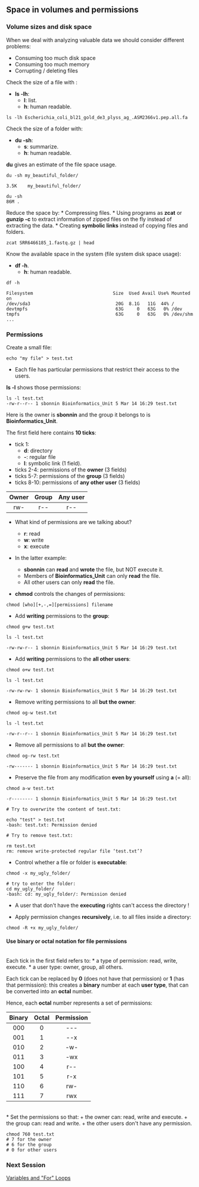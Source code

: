 <h2>Space in volumes and permissions</h2>

<h3>Volume sizes and disk space</h3>

When we deal with analyzing valuable data we should consider different problems:
* Consuming too much disk space
* Consuming too much memory
* Corrupting / deleting files

Check the size of a file with :
* **ls -lh**: 
	* **l**: list.
	* **h**: human readable.

```{bash}
ls -lh Escherichia_coli_bl21_gold_de3_plyss_ag_.ASM2366v1.pep.all.fa 
```

Check the size of a folder with:
* **du -sh**: 
	* **s**: summarize.
	* **h**: human readable.

**du** gives an estimate of the file space usage.

```{bash}
du -sh my_beautiful_folder/

3.5K	my_beautiful_folder/

du -sh 
86M	.
```

Reduce the space by:
	* Compressing files.
	* Using programs as **zcat** or **gunzip -c** to extract information of zipped files on the fly instead of extracting the data.
	* Creating **symbolic links** instead of copying files and folders.

```{bash}
zcat SRR6466185_1.fastq.gz | head
```

Know the available space in the system (file system disk space usage):
* **df -h**. 
	* **h**: human readable.

```{bash}
df -h

Filesystem                              Size  Used Avail Use% Mounted on
/dev/sda3                                20G  8.1G   11G  44% /
devtmpfs                                 63G     0   63G   0% /dev
tmpfs                                    63G     0   63G   0% /dev/shm
...
```

<h3>Permissions</h3>

Create a small file:

```{bash}
echo "my file" > test.txt
```

* Each file has particular permissions that restrict their access to the users. <br>

**ls -l** shows those permissions:

```{bash}
ls -l test.txt
-rw-r--r-- 1 sbonnin Bioinformatics_Unit 5 Mar 14 16:29 test.txt
```
Here is the owner is **sbonnin** and the group it belongs to is **Bioinformatics_Unit**.<br>

The first field here contains **10 ticks**:

* tick 1: 
  + **d**: directory
  + **-**: regular file
  + **l**: symbolic link (1 field). 
* ticks 2-4: permissions of the **owner** (3 fields)
* ticks 5-7: permissions of the **group** (3 fields)
* ticks 8-10: permissions of **any other user** (3 fields)

|Owner|Group|Any user|
| :---:  | :---:  | :---:  |
| rw- | r-- | r-- |

* What kind of permissions are we talking about?
	* **r**: read
	* **w**: write
	* **x**: execute

* In the latter example:
  + **sbonnin** can **read** and **wrote** the file, but NOT execute it.
  + Members of **Bioinformatics_Unit** can only **read** the file.
  + All other users can only **read** the file.

* **chmod** controls the changes of permissions:

```
chmod [who][+,-,=][permissions] filename
```

* Add **writing** permissions to the **group**:

```{bash}
chmod g+w test.txt

ls -l test.txt

-rw-rw-r-- 1 sbonnin Bioinformatics_Unit 5 Mar 14 16:29 test.txt
```

* Add **writing** permissions to the **all other users**:

```{bash}
chmod o+w test.txt 

ls -l test.txt

-rw-rw-rw- 1 sbonnin Bioinformatics_Unit 5 Mar 14 16:29 test.txt
```

* Remove writing permissions to all **but the owner**:

```{bash}
chmod og-w test.txt 

ls -l test.txt

-rw-r--r-- 1 sbonnin Bioinformatics_Unit 5 Mar 14 16:29 test.txt
```

* Remove all permissions to all **but the owner**:

```{bash}
chmod og-rw test.txt

-rw------- 1 sbonnin Bioinformatics_Unit 5 Mar 14 16:29 test.txt
```

* Preserve the file from any modification **even by yourself** using **a** (= all):

```{bash}
chmod a-w test.txt 

-r-------- 1 sbonnin Bioinformatics_Unit 5 Mar 14 16:29 test.txt

# Try to overwrite the content of test.txt:

echo "test" > test.txt
-bash: test.txt: Permission denied

# Try to remove test.txt:

rm test.txt
rm: remove write-protected regular file ‘test.txt’?
```

* Control whether a file or folder is **executable**:

```{bash}
chmod -x my_ugly_folder/

# try to enter the folder:
cd my_ugly_folder/
-bash: cd: my_ugly_folder/: Permission denied
```

* A user that don't have the **executing** rights can't access the directory !

* Apply permission changes **recursively**, i.e. to all files inside a directory:

```{bash}
chmod -R +x my_ugly_folder/
```

<h4>Use binary or octal notation for file permissions</h4>

<br>
Each tick in the first field refers to:
* a type of permission: read, write, execute.
* a user type: owner, group, all others.

Each tick can be replaced by **0** (does not have that permission) or **1** (has that permission): this creates a **binary** number at each **user type**, that can be converted into an **octal** number.<br>

Hence, each **octal** number represents a set of permissions:

| Binary | Octal | Permission |
| :----: | :----: | :----: |
| 000 |	0 | --- |
| 001 |	1 | --x |
| 010 |	2 | -w- |
| 011 |	3 | -wx |
| 100 |	4 | r-- |
| 101 |	5 | r-x |
| 110 |	6 | rw- |
| 111 |	7 | rwx |

<br>
* Set the permissions so that:
  + the owner can: read, write and execute.
  + the group can: read and write.
  + the other users don't have any permission.

```{bash}
chmod 760 test.txt
# 7 for the owner
# 6 for the group
# 0 for other users
```


<h3>Next Session</h3>

[Variables and "For" Loops](https://biocorecrg.github.io/advanced_linux_2019/var_for)

